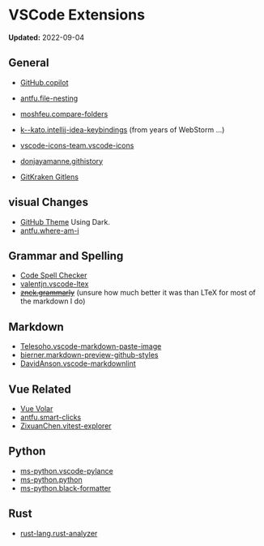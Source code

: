 # VSCode Extensions

**Updated:** 2022-09-04

## General

- [GitHub.copilot](https://marketplace.visualstudio.com/items?itemName=GitHub.copilot)
- [antfu.file-nesting](https://marketplace.visualstudio.com/items?itemName=antfu.file-nesting)
- [moshfeu.compare-folders](https://marketplace.visualstudio.com/items?itemName=moshfeu.compare-folders)
- [k--kato.intellij-idea-keybindings](https://marketplace.visualstudio.com/items?itemName=k--kato.intellij-idea-keybindings) (from years of WebStorm ...)
- [vscode-icons-team.vscode-icons](https://marketplace.visualstudio.com/items?itemName=vscode-icons-team.vscode-icons)

- [donjayamanne.githistory](https://marketplace.visualstudio.com/items?itemName=donjayamanne.githistory)
- [GitKraken Gitlens](https://marketplace.visualstudio.com/items?itemName=eamodio.gitlens)

## visual Changes

- [GitHub Theme](https://marketplace.visualstudio.com/items?itemName=GitHub.github-vscode-theme) Using Dark.
- [antfu.where-am-i](https://marketplace.visualstudio.com/items?itemName=antfu.where-am-i)

## Grammar and Spelling

- [Code Spell Checker](https://marketplace.visualstudio.com/items?itemName=streetsidesoftware.code-spell-checker)
- [valentjn.vscode-ltex](https://marketplace.visualstudio.com/items?itemName=valentjn.vscode-ltex)
- ~~[znck.grammarly](https://marketplace.visualstudio.com/items?itemName=znck.grammarly)~~ (unsure how much better it was than LTeX for most of the markdown I do)

## Markdown

- [Telesoho.vscode-markdown-paste-image](https://marketplace.visualstudio.com/items?itemName=Telesoho.vscode-markdown-paste-image)
- [bierner.markdown-preview-github-styles](https://marketplace.visualstudio.com/items?itemName=bierner.markdown-preview-github-styles)
- [DavidAnson.vscode-markdownlint](https://marketplace.visualstudio.com/items?itemName=DavidAnson.vscode-markdownlint)

## Vue Related

- [Vue Volar](https://marketplace.visualstudio.com/items?itemName=Vue.volar)
- [antfu.smart-clicks](https://marketplace.visualstudio.com/items?itemName=antfu.smart-clicks)
- [ZixuanChen.vitest-explorer](https://marketplace.visualstudio.com/items?itemName=ZixuanChen.vitest-explorer)

## Python

- [ms-python.vscode-pylance](https://marketplace.visualstudio.com/items?itemName=ms-python.vscode-pylance)
- [ms-python.python](https://marketplace.visualstudio.com/items?itemName=ms-python.python)
- [ms-python.black-formatter](https://marketplace.visualstudio.com/items?itemName=ms-python.black-formatter)

## Rust

- [rust-lang.rust-analyzer](https://marketplace.visualstudio.com/items?itemName=rust-lang.rust-analyzer)
